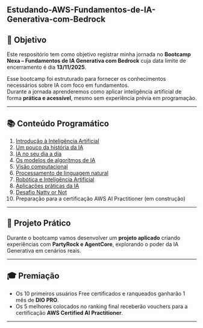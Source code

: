 ## Estudando-AWS-Fundamentos-de-IA-Generativa-com-Bedrock

## 🎯 Objetivo

Este respositório tem como objetivo registrar minha jornada no **Bootcamp Nexa – Fundamentos de IA Generativa com Bedrock** cuja data limite de encerramento é dia **13/11/2025**.  

Esse bootcamp foi estruturado para fornecer os conhecimentos necessários sobre IA com foco em fundamentos.  
Durante a jornada aprenderemos como aplicar inteligência artificial de forma **prática e acessível**, mesmo sem experiência prévia em programação.  

---

## 📚 Conteúdo Programático

1. [Introdução à Inteligência Artificial](https://github.com/DrikaDev/Estudando-AWS-Fundamentos-de-IA-Generativa-com-Bedrock/blob/main/conteudos/1.%20Introdu%C3%A7%C3%A3o%20%C3%A0%20Intelig%C3%AAncia%20Artificial.md)  
2. [Um pouco da história da IA](https://github.com/DrikaDev/Estudando-AWS-Fundamentos-de-IA-Generativa-com-Bedrock/blob/main/conteudos/2.%20Um%20pouco%20da%20hist%C3%B3ria%20da%20IA.md)  
3. [IA no seu dia a dia](https://github.com/DrikaDev/Estudando-AWS-Fundamentos-de-IA-Generativa-com-Bedrock/blob/main/conteudos/3.%20IA%20no%20seu%20dia%20a%20dia.md)  
4. [Os modelos de algoritmos de IA](https://github.com/DrikaDev/Estudando-AWS-Fundamentos-de-IA-Generativa-com-Bedrock/blob/main/conteudos/4.%20Os%20modelos%20de%20algoritmos%20de%20IA.md)  
5. [Visão computacional](https://github.com/DrikaDev/Estudando-AWS-Fundamentos-de-IA-Generativa-com-Bedrock/blob/main/conteudos/5.%20Vis%C3%A3o%20computacional.md)  
6. [Processamento de linguagem natural](https://github.com/DrikaDev/Estudando-AWS-Fundamentos-de-IA-Generativa-com-Bedrock/blob/main/conteudos/6.%20Processamento%20de%20linguagem%20natural.md)
7. [Robótica e Inteligência Artificial](https://github.com/DrikaDev/Estudando-AWS-Fundamentos-de-IA-Generativa-com-Bedrock/blob/main/conteudos/7.%20Rob%C3%B3tica.md)
8. [Aplicações práticas da IA](https://github.com/DrikaDev/Estudando-AWS-Fundamentos-de-IA-Generativa-com-Bedrock/blob/main/conteudos/8.%20Aplica%C3%A7%C3%B5es%20pr%C3%A1ticas%20da%20IA.md)  
9. [Desafio Natty or Not](https://github.com/DrikaDev/Estudando-AWS-Fundamentos-de-IA-Generativa-com-Bedrock/blob/main/conteudos/9.%20Desafio%20Natty%20or%20not.md)  
10. Preparação para a certificação AWS AI Practitioner (em construção)  

---

## 📌 Projeto Prático

Durante o bootcamp vamos desenvolver um **projeto aplicado** criando experiências com **PartyRock e AgentCore**, explorando o poder da IA Generativa em cenários reais.  

---

## 🎓 Premiação

- Os 10 primeiros usuários Free certificados e ranqueados ganharão 1 mês de **DIO PRO**.  
- Os 5 melhores colocados no ranking final receberão vouchers para a certificação **AWS Certified AI Practitioner**.

---

